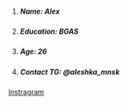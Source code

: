 1. ##### **Name:** Alex

2. ##### **Education:** BGAS

3. ##### **Age:** 26

4. ##### **Contact TG:** @aleshka_mnsk

[Instragram]("instagram.com/leshka_lp")